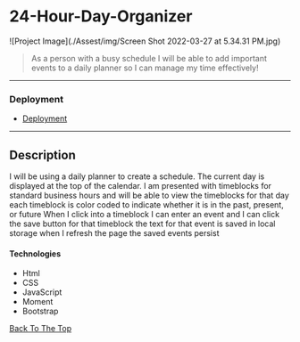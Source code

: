 # 24-Hour-Day-Organizer
![Project Image](./Assest/img/Screen Shot 2022-03-27 at 5.34.31 PM.jpg)

> As a person with a busy schedule I will be able to add important events to a daily planner so I can manage my time effectively!

---

### Deployment

- [Deployment](https://gokublue007.github.io/24-Hour-Day-Organizer/)

---

## Description

I will be using a daily planner to create a schedule. The current day is displayed at the top of the calendar.
I am presented with timeblocks for standard business hours and will be able to view the timeblocks for that day each timeblock is color coded to indicate whether it is in the past, present, or future
When I click into a timeblock I can enter an event and I can click the save button for that timeblock the text for that event is saved in local storage when I refresh the page the saved events persist

#### Technologies

- Html
- CSS
- JavaScript
- Moment
- Bootstrap

[Back To The Top](#read-me-template)